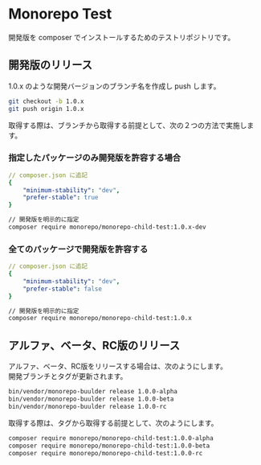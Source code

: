 # Monorepo Test

開発版を composer でインストールするためのテストリポジトリです。

## 開発版のリリース
1.0.x のような開発バージョンのブランチ名を作成し push します。 

```bash
git checkout -b 1.0.x
git push origin 1.0.x
```

取得する際は、ブランチから取得する前提として、次の２つの方法で実施します。

### 指定したパッケージのみ開発版を許容する場合
```yaml
// composer.json に追記
{
    "minimum-stability": "dev",
    "prefer-stable": true
}
```
```bash
// 開発版を明示的に指定
composer require monorepo/monorepo-child-test:1.0.x-dev
```

### 全てのパッケージで開発版を許容する
```yaml
// composer.json に追記
{
    "minimum-stability": "dev",
    "prefer-stable": false
}
```
```bash
// 開発版を明示的に指定
composer require monorepo/monorepo-child-test:1.0.x
```

## アルファ、ベータ、RC版のリリース
アルファ、ベータ、RC版をリリースする場合は、次のようにします。  
開発ブランチとタグが更新されます。

```bash
bin/vendor/monorepo-buulder release 1.0.0-alpha
bin/vendor/monorepo-buulder release 1.0.0-beta
bin/vendor/monorepo-buulder release 1.0.0-rc
```

取得する際は、タグから取得する前提として、次のようにします。

```bash
composer require monorepo/monorepo-child-test:1.0.0-alpha
composer require monorepo/monorepo-child-test:1.0.0-beta
composer require monorepo/monorepo-child-test:1.0.0-rc
```

